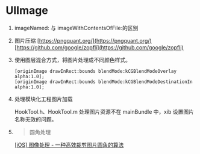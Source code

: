 # UIImage

1. imageNamed: 与 imageWithContentsOfFile:的区别

2. 图片压缩 [https://pngquant.org/](https://pngquant.org/)
[https://github.com/google/zopfli](https://github.com/google/zopfli)

3. 使用图层混合方式，将图片处理成不同颜色样式。

	```
	[originImage drawInRect:bounds blendMode:kCGBlendModeOverlay alpha:1.0];
	[originImage drawInRect:bounds blendMode:kCGBlendModeDestinationIn alpha:1.0];
	```
	
4. 处理模块化工程图片加载
	
	HookTool.h、HookTool.m 处理图片资源不在 mainBundle 中，xib 设置图片名称无效的问题。

5. > 圆角处理

	[[iOS] 图像处理 - 一种高效裁剪图片圆角的算法](https://www.jianshu.com/p/bbb50b2cb7e6)
